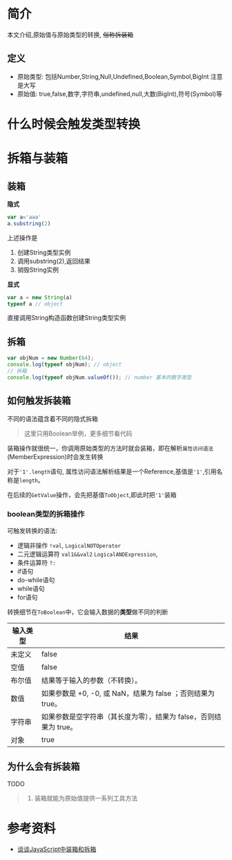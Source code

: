 # 简介

本文介绍,原始值与原始类型的转换, ~~俗称拆装箱~~

## 定义

- 原始类型: 包括Number,String,Null,Undefined,Boolean,Symbol,BigInt 注意是大写
- 原始值: true,false,数字,字符串,undefined,null,大数(BigInt),符号(Symbol)等


# 什么时候会触发类型转换


# 拆箱与装箱

## 装箱

**隐式**

``` js
var a='aaa'
a.substring(2)
```
上述操作是

1. 创建String类型实例
2. 调用substring(2),返回结果
3. 销毁String实例

**显式**

``` js
var a = new String(a)
typeof a // object
```
直接调用String构造函数创建String类型实例


## 拆箱

``` js
var objNum = new Number(64);
console.log(typeof objNum); // object
// 拆箱
console.log(typeof objNum.valueOf()); // number 基本的数字类型
```


## 如何触发拆装箱

不同的语法蕴含着不同的隐式拆箱

> 这里只用Boolean举例，更多细节看代码

装箱操作就很统一，你调用原始类型的方法时就会装箱，即在解析`属性访问语法`(MemberExpression)时会发生转换

对于`'1'.length`语句, 属性访问语法解析结果是一个Reference,基值是`'1'`,引用名称是`length`。

在后续的`GetValue`操作，会先把基值`ToObject`,即此时把`'1'`装箱



### boolean类型的拆箱操作

可触发转换的语法: 

- 逻辑非操作 `!val`,  `LogicalNOTOperator`
- 二元逻辑运算符 `val1&&val2`  `LogicalANDExpression`,
- 条件运算符 `?:`
- if语句
- do-while语句
- while语句
- for语句


转换细节在`ToBoolean`中，它会输入数据的**类型**做不同的判断


| 输入类型   | 结果                                                               |
| -------- | -----------------------------------------------------------------|
| 未定义    | false                                                             |
| 空值     | false                                                             |
| 布尔值   | 结果等于输入的参数（不转换）。                                         |
| 数值     | 如果参数是 +0, -0, 或 NaN，结果为 false ；否则结果为 true。            |
| 字符串   | 如果参数是空字符串（其长度为零），结果为 false，否则结果为 true。          |
| 对象     | true                                                              | 


## 为什么会有拆装箱

TODO

> 1. 装箱就能为原始值提供一系列工具方法


# 参考资料

- [谈谈JavaScript中装箱和拆箱](https://juejin.im/post/5cf62c7ae51d454fd8057b3d)